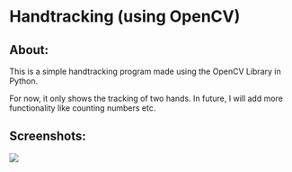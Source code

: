 # Handtracking (using OpenCV)

## About:
This is a simple handtracking program made using the OpenCV Library in Python.<p>For now, it only shows the tracking of two hands. In future, I will add more functionality like counting numbers etc.</p>

## Screenshots:
![](https://github.com/JackJJCodes/HandTrackingUsingOpenCV/blob/main/screenshots/handtrack1.png)